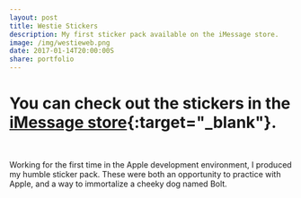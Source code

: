 ```yaml
---
layout: post
title: Westie Stickers
description: My first sticker pack available on the iMessage store.
image: /img/westieweb.png
date: 2017-01-14T20:00:00S
share: portfolio 
---
```


# You can check out the stickers in the [iMessage store](https://itunes.apple.com/us/app/westie-stickers/id1193470178?mt=8){:target="_blank"}.

<img class="col three lazyload" data-src="/img/1024x768.png" alt="" title="westie sticker"/>
<div class="col three caption">
&nbsp;
</div> 

Working for the first time in the Apple development environment, I produced my humble sticker pack. These were both an opportunity to practice with Apple, and a way to immortalize a cheeky dog named Bolt.

<div class="img_row">
	<img class="col one lazyload" data-src="{{ site.imgurl }}/img/b1.png" alt="" title="westie sticker"/>
	<img class="col one lazyload" data-src="{{ site.imgurl }}/img/b2.png" alt="" title="westie sticker"/>
	<img class="col one lazyload" data-src="{{ site.imgurl }}/img/b3.png" alt="" title="westie sticker"/>
</div>
<div class="img_row">
	<img class="col one lazyload" data-src="{{ site.imgurl }}/img/b4.png" alt="" title="westie sticker"/>
	<img class="col one lazyload" data-src="{{ site.imgurl }}/img/b5.png" alt="" title="westie sticker"/>
	<img class="col one lazyload" data-src="{{ site.imgurl }}/img/b6.png" alt="" title="westie sticker"/>
</div>
<div class="img_row">
	<img class="col one lazyload" data-src="{{ site.imgurl }}/img/b7.png" alt="" title="westie sticker"/>
	<img class="col one lazyload" data-src="{{ site.imgurl }}/img/b8.png" alt="" title="westie sticker"/>
	<img class="col one lazyload" data-src="{{ site.imgurl }}/img/b9.png" alt="" title="westie sticker"/>
</div>
<div class="img_row">
	<img class="col one lazyload" data-src="{{ site.imgurl }}/img/b10.png" alt="" title="westie sticker"/>
	<img class="col one lazyload" data-src="{{ site.imgurl }}/img/b11.png" alt="" title="westie sticker"/>
	<img class="col one lazyload" data-src="{{ site.imgurl }}/img/b12.png" alt="" title="westie sticker"/>
</div>
<div class="img_row">
	<img class="col one lazyload" data-src="{{ site.imgurl }}/img/b13.png" alt="" title="westie sticker"/>
	<img class="col one lazyload" data-src="{{ site.imgurl }}/img/b14.png" alt="" title="westie sticker"/>
	<img class="col one lazyload" data-src="{{ site.imgurl }}/img/b15.png" alt="" title="westie sticker"/>
</div>
<div class="img_row">
	<img class="col one lazyload" data-src="{{ site.imgurl }}/img/b16.png" alt="" title="westie sticker"/>
	<img class="col one lazyload" data-src="{{ site.imgurl }}/img/b17.png" alt="" title="westie sticker"/>
	<img class="col one lazyload" data-src="{{ site.imgurl }}/img/b18.png" alt="" title="westie sticker"/>
</div>
<div class="img_row">
	<img class="col one lazyload" data-src="{{ site.imgurl }}/img/b19.png" alt="" title="westie sticker"/>
	<img class="col one lazyload" data-src="{{ site.imgurl }}/img/b20.png" alt="" title="westie sticker"/>
	<img class="col one lazyload" data-src="{{ site.imgurl }}/img/b21.png" alt="" title="westie sticker"/>
</div>
<div class="img_row">
	<img class="col one lazyload" data-src="{{ site.imgurl }}/img/b22.png" alt="" title="westie sticker"/>
	<img class="col one lazyload" data-src="{{ site.imgurl }}/img/b23.png" alt="" title="westie sticker"/>
	<img class="col one lazyload" data-src="{{ site.imgurl }}/img/b24.png" alt="" title="westie sticker"/>
</div>
<div class="img_row">
	<img class="col one lazyload" data-src="{{ site.imgurl }}/img/b25.png" alt="" title="westie sticker"/>
	<img class="col one lazyload" data-src="{{ site.imgurl }}/img/b26.png" alt="" title="westie sticker"/>
	<img class="col one lazyload" data-src="{{ site.imgurl }}/img/b27.png" alt="" title="westie sticker"/>
</div>
<div class="img_row">
	<img class="col one lazyload" data-src="{{ site.imgurl }}/img/b28.png" alt="" title="westie sticker"/>
</div>